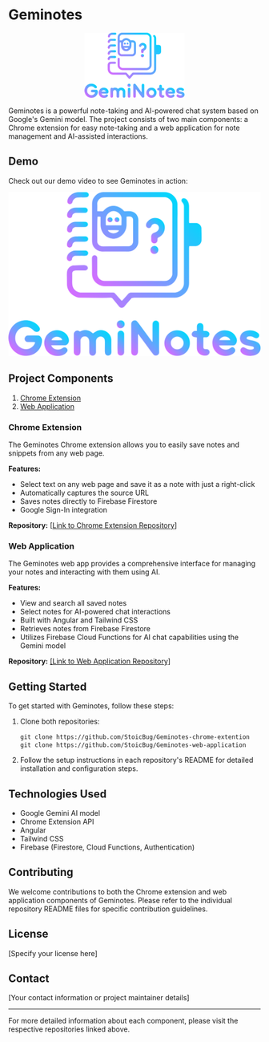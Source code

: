 # Geminotes

<p align="center">
  <img src="logo.svg" alt="Geminotes Logo" width="200">
</p>

Geminotes is a powerful note-taking and AI-powered chat system based on Google's Gemini model. The project consists of two main components: a Chrome extension for easy note-taking and a web application for note management and AI-assisted interactions.

## Demo

Check out our demo video to see Geminotes in action:

<p align="center">
  <a href="https://www.youtube.com/watch?v=kmNjNefigCE">
    <img src="logo.svg" alt="Geminotes Demo Video" width="600">
  </a>
</p>

## Project Components

1. [Chrome Extension](#chrome-extension)
2. [Web Application](#web-application)

### Chrome Extension

The Geminotes Chrome extension allows you to easily save notes and snippets from any web page.

**Features:**
- Select text on any web page and save it as a note with just a right-click
- Automatically captures the source URL
- Saves notes directly to Firebase Firestore
- Google Sign-In integration

**Repository:** [[Link to Chrome Extension Repository](https://github.com/StoicBug/Geminotes-chrome-extention)]

### Web Application

The Geminotes web app provides a comprehensive interface for managing your notes and interacting with them using AI.

**Features:**
- View and search all saved notes
- Select notes for AI-powered chat interactions
- Built with Angular and Tailwind CSS
- Retrieves notes from Firebase Firestore
- Utilizes Firebase Cloud Functions for AI chat capabilities using the Gemini model

**Repository:** [[Link to Web Application Repository]](https://github.com/StoicBug/Geminotes-web-application)

## Getting Started

To get started with Geminotes, follow these steps:

1. Clone both repositories:
   ```
   git clone https://github.com/StoicBug/Geminotes-chrome-extention
   git clone https://github.com/StoicBug/Geminotes-web-application
   ```

2. Follow the setup instructions in each repository's README for detailed installation and configuration steps.

## Technologies Used

- Google Gemini AI model
- Chrome Extension API
- Angular
- Tailwind CSS
- Firebase (Firestore, Cloud Functions, Authentication)

## Contributing

We welcome contributions to both the Chrome extension and web application components of Geminotes. Please refer to the individual repository README files for specific contribution guidelines.

## License

[Specify your license here]

## Contact

[Your contact information or project maintainer details]

---

For more detailed information about each component, please visit the respective repositories linked above.
